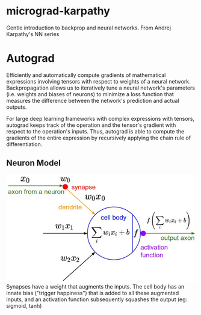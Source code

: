 # micrograd-karpathy
Gentle introduction to backprop and neural networks. From Andrej Karpathy's NN series

# Autograd
Efficiently and automatically compute gradients of mathematical expressions involving tensors with respect to weights of a neural network. Backpropagation allows us to iteratively tune a neural network's parameters (i.e. weights and biases of neurons) to minimize a loss function that measures the difference between the network's prediction and actual outputs. 

For large deep learning frameworks with complex expressions with tensors, autograd keeps track of the operation and the tensor's gradient with respect to the operation's inputs. Thus, autograd is able to compute the gradients of the entire expression by recursively applying the chain rule of differentiation. 

## Neuron Model
![Neuron Model](assets/neuron_model.jpeg)
Synapses have a weight that augments the inputs. The cell body has an innate bias ("trigger happiness") that is added to all these augmented inputs, and an activation function subsequently squashes the output (eg: sigmoid, tanh)